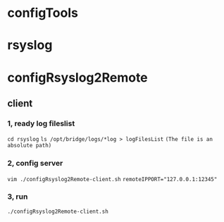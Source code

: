 # configTools

# rsyslog
# configRsyslog2Remote
## client
### 1, ready log fileslist
`cd rsyslog`
`ls /opt/bridge/logs/*log > logFilesList`
```(The file is an absolute path)```
### 2, config server
`vim ./configRsyslog2Remote-client.sh`
```remoteIPPORT="127.0.0.1:12345"```
### 3, run
`./configRsyslog2Remote-client.sh`
